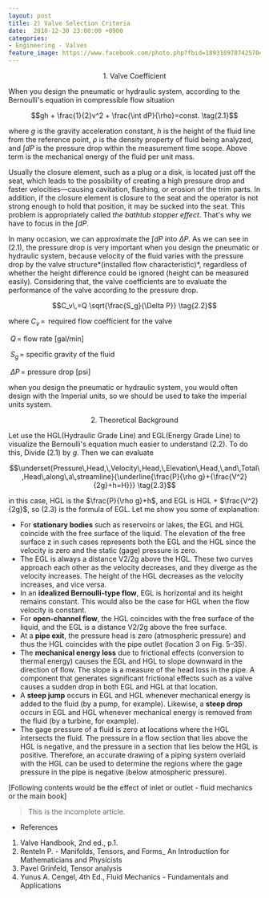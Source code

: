 ```yaml
---
layout: post
title: 2) Valve Selection Criteria
date:  2018-12-30 23:00:00 +0900
categories:
- Engineering - Valves
feature_image: https://www.facebook.com/photo.php?fbid=1893189787425704&set=a.1893187554092594&type=3&theater
---
```




<center>1. Valve Coefficient</center>

When you design the pneumatic or hydraulic system, according to the Bernoulli's equation in compressible flow situation

$$gh + \frac{1}{2}v^2 + \frac{\int dP}{\rho}=const. \tag{2.1}$$ 

where $g​$ is the gravity acceleration constant, $h​$ is the height of the fluid line from the reference point, $\rho​$ is the density property of fluid being analyzed, and $\int dP​$ is the pressure drop within the measurement time scope. Above term is the mechanical energy of the fluid per unit mass. 

Usually the closure element, such as a plug or a disk, is located just off the seat, which leads to the possibility of creating a high pressure drop and faster velocities—causing cavitation, flashing, or erosion of the trim parts. In addition, if the closure element is closure to the seat and the operator is not strong enough to hold that position, it may be sucked into the seat. This problem is appropriately called *the bathtub stopper effect*. That's why we have to focus in the $\int dP$. 

In many occasion, we can approximate the $\int dP$ into $\Delta P$. As we can see in $(2.1)$,  the pressure drop is very important when you design the pneumatic or hydraulic system, because velocity of the fluid varies with the pressure drop by the valve structure*(installed flow characteristic)*, regardless of whether the height difference could be ignored (height can be measured easily). Considering that, the valve coefficients are to evaluate the performance of the valve according to the pressure drop.

$$C_v\,=Q \sqrt{\frac{S_g}{\Delta P}} \tag{2.2}$$

where $C_v\,=\,$ required flow coefficient for the valve

​              $Q\,=$ flow rate [gal/min]

​             $S_g\,=$ specific gravity of the fluid

​           $\Delta P\,=$ pressure drop [psi]

when you design the pneumatic or hydraulic system, you would often design with the  Imperial units, so we should be used to take the imperial units system. 



<center>2. Theoretical Background</center>

Let use the HGL(Hydraulic Grade Line) and EGL(Energy Grade Line) to visualize the Bernoulli's equation much easier to understand $(2.2)​$. To do this, Divide $(2.1)​$ by $g​$. Then we can evaluate

$$\underset{Pressure\,Head,\,Velocity\,Head,\,Elevation\,Head,\,and\,Total\,Head\,along\,a\,streamline}{\underline{\frac{P}{\rho g}+{\frac{V^2}{2g}+h=H}}} \tag{2.3}$$ 

in this case, HGL is the $\frac{P}{\rho g}+h$, and EGL is HGL + $\frac{V^2}{2g}$, so $(2.3)$ is the formula of EGL. Let me show you some of explanation:

* For **stationary bodies** such as reservoirs or lakes, the EGL and HGL coincide with the free surface of the liquid. The elevation of the free surface z in such cases represents both the EGL and the HGL since the velocity is zero and the static (gage) pressure is zero.
* The EGL is always a distance V2/2g above the HGL. These two curves approach each other as the velocity decreases, and they diverge as the velocity increases. The height of the HGL decreases as the velocity increases, and vice versa.
* In an **idealized Bernoulli-type flow**, EGL is horizontal and its height remains constant. This would also be the case for HGL when the flow velocity is constant.
* For **open-channel flow**, the HGL coincides with the free surface of the liquid, and the EGL is a distance V2/2g above the free surface.
* At a **pipe exit**, the pressure head is zero (atmospheric pressure) and thus the HGL coincides with the pipe outlet (location 3 on Fig. 5–35).
* The **mechanical energy loss** due to frictional effects (conversion to thermal energy) causes the EGL and HGL to slope downward in the direction of flow. The slope is a measure of the head loss in the pipe. A component that generates significant frictional effects such as a valve causes a sudden drop in both EGL and HGL at that location.
* A **steep jump** occurs in EGL and HGL whenever mechanical energy is added to the fluid (by a pump, for example). Likewise, a **steep drop** occurs in EGL and HGL whenever mechanical energy is removed from the fluid (by a turbine, for example).
* The gage pressure of a fluid is zero at locations where the HGL intersects the fluid. The pressure in a flow section that lies above the HGL is negative, and the pressure in a section that lies below the HGL is positive. Therefore, an accurate drawing of a piping system overlaid with the HGL can be used to determine the regions where the gage pressure in the pipe is negative (below atmospheric pressure).



[Following contents would be the effect of inlet or outlet - fluid mechanics or the main book]

> This is the incomplete article. 





- References

1. Valve Handbook, 2nd ed., p.1.
2. Renteln P. - Manifolds, Tensors, and Forms_ An Introduction for Mathematicians and Physicists
3. Pavel Grinfeld, Tensor analysis
4. Yunus A. Cengel, 4th Ed., Fluid Mechanics - Fundamentals and Applications 
